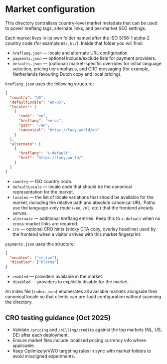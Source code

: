 # Market configuration

This directory centralises country-level market metadata that can be used to
power hreflang tags, alternate links, and per-market SEO settings.

Each market lives in its own folder named after the ISO 3166-1 alpha-2 country
code (for example `US/`, `NL/`). Inside that folder you will find:

- `hreflang.json` — locale and alternate URL configuration.
- `payments.json` — optional include/exclude lists for payment providers.
- `defaults.json` — (optional) market-specific overrides for initial language selection, pricing tier emphasis, and CRO messaging (for example, Netherlands favouring Dutch copy and local pricing).

`hreflang.json` uses the following structure:

```json
{
  "country": "US",
  "defaultLocale": "en-US",
  "locales": [
    {
      "code": "en",
      "hreflang": "en-us",
      "path": "/en",
      "canonical": "https://lucy.world/en"
    }
  ],
  "alternate": [
    {
      "hreflang": "x-default",
      "href": "https://lucy.world/"
    }
  ]
}
```

- `country` — ISO country code.
- `defaultLocale` — locale code that should be the canonical representation for
  the market.
- `locales` — the list of locale variations that should be available for the
  market, including the relative path and absolute canonical URL. Paths use the
  language-only route (`/en`, `/nl`, etc.) that the frontend already serves.
- `alternate` — additional hreflang entries. Keep this to `x-default` when no
  cross-market links are required.
- `cro` — optional CRO hints (sticky CTA copy, overlay headline) used by the frontend when a visitor arrives with this market fingerprint.

`payments.json` uses this structure:

```json
{
  "enabled": ["stripe"],
  "disabled": ["klarna"]
}
```

- `enabled` — providers available in the market.
- `disabled` — providers to explicitly disable for the market.

An index file (`index.json`) enumerates all available markets alongside their
canonical locale so that clients can pre-load configuration without scanning
the directory.

## CRO testing guidance (Oct 2025)

- Validate `/pricing` and `/billing/credits` against the top markets (NL, US, DE) after each deployment.
- Ensure market files include localized pricing currency info where applicable.
- Keep Optimizely/VWO targeting rules in sync with market folders to avoid misaligned experiments.
